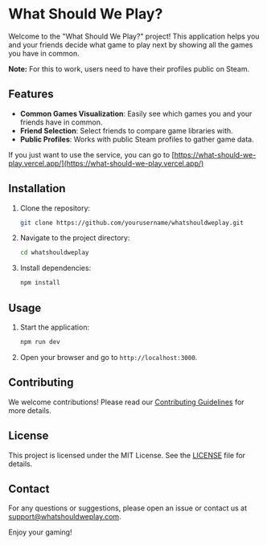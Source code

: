 # What Should We Play?

Welcome to the "What Should We Play?" project! This application helps you and your friends decide what game to play next by showing all the games you have in common.

**Note:** For this to work, users need to have their profiles public on Steam.

## Features

- **Common Games Visualization**: Easily see which games you and your friends have in common.
- **Friend Selection**: Select friends to compare game libraries with.
- **Public Profiles**: Works with public Steam profiles to gather game data.


If you just want to use the service, you can go to [https://what-should-we-play.vercel.app/](https://what-should-we-play.vercel.app/)

## Installation

1. Clone the repository:
    ```bash
    git clone https://github.com/yourusername/whatshouldweplay.git
    ```
2. Navigate to the project directory:
    ```bash
    cd whatshouldweplay
    ```
3. Install dependencies:
    ```bash
    npm install
    ```

## Usage

1. Start the application:
    ```bash
    npm run dev
    ```
2. Open your browser and go to `http://localhost:3000`.

## Contributing

We welcome contributions! Please read our [Contributing Guidelines](CONTRIBUTING.md) for more details.

## License

This project is licensed under the MIT License. See the [LICENSE](LICENSE) file for details.

## Contact

For any questions or suggestions, please open an issue or contact us at support@whatshouldweplay.com.

Enjoy your gaming!
